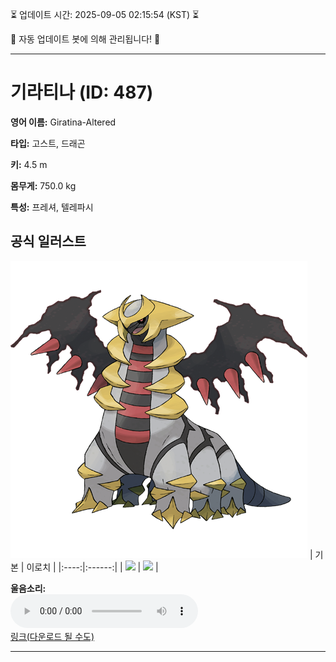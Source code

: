 
⏳ 업데이트 시간: 2025-09-05 02:15:54 (KST) ⏳

🤖 자동 업데이트 봇에 의해 관리됩니다! 🤖

---

# 기라티나 (ID: 487)
**영어 이름:** Giratina-Altered

**타입:** 고스트, 드래곤

**키:** 4.5 m

**몸무게:** 750.0 kg

**특성:** 프레셔, 텔레파시

## 공식 일러스트
![](https://raw.githubusercontent.com/PokeAPI/sprites/master/sprites/pokemon/other/official-artwork/487.png)
| 기본 | 이로치 |
|:----:|:------:|
| <img src="https://raw.githubusercontent.com/PokeAPI/sprites/master/sprites/pokemon/487.png" width="200"> | <img src="https://raw.githubusercontent.com/PokeAPI/sprites/master/sprites/pokemon/shiny/487.png" width="200"> |

**울음소리:**<br><audio controls src="https://raw.githubusercontent.com/PokeAPI/cries/main/cries/pokemon/latest/487.ogg"></audio><br> [링크(다운로드 될 수도)](https://raw.githubusercontent.com/PokeAPI/cries/main/cries/pokemon/latest/487.ogg)


---
